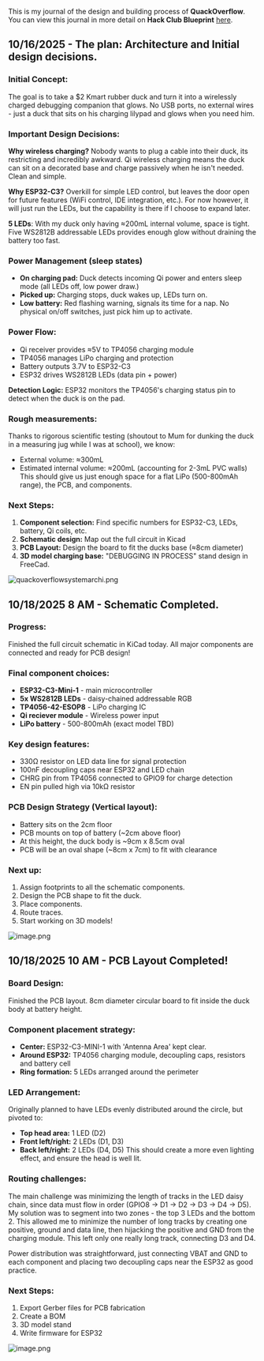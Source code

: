 <!--
  ===================    !!READ THIS NOTICE!!   ====================
  DO NOT edit this file manually. Your changes WILL BE OVERWRITTEN!
  This journal is auto generated and updated by Hack Club Blueprint.
  To edit this file, please edit your journal entries on Blueprint.
  ==================================================================
-->

This is my journal of the design and building process of **QuackOverflow**.  
You can view this journal in more detail on **Hack Club Blueprint** [here](https://blueprint.hackclub.com/projects/535).


## 10/16/2025 - The plan: Architecture and Initial design decisions.  

### Initial Concept:
The goal is to take a $2 Kmart rubber duck and turn it into a wirelessly charged debugging companion that glows. No USB ports, no external wires - just a duck that sits on his charging lilypad and glows when you need him.

### Important Design Decisions:
**Why wireless charging?** Nobody wants to plug a cable into their duck, its restricting and incredibly awkward. Qi wireless charging means the duck can sit on a decorated base and charge passively when he isn't needed. Clean and simple.

**Why ESP32-C3?** Overkill for simple LED control, but leaves the door open for future features (WiFi control, IDE integration, etc.). For now however, it will just run the LEDs, but the capability is there if I choose to expand later.

**5 LEDs**: With my duck only having ≈200mL internal volume, space is tight. Five WS2812B addressable LEDs provides enough glow without draining the battery too fast.

### Power Management (sleep states)
* **On charging pad:** Duck detects incoming Qi power and enters sleep mode (all LEDs off, low power draw.)
* **Picked up:** Charging stops, duck wakes up, LEDs turn on.
* **Low battery:** Red flashing warning, signals its time for a nap.
No physical on/off switches, just pick him up to activate.

### Power Flow:
* Qi receiver provides ≈5V to TP4056 charging module
* TP4056 manages LiPo charging and protection
* Battery outputs 3.7V to ESP32-C3
* ESP32 drives WS2812B LEDs (data pin + power)

**Detection Logic:** ESP32 monitors the TP4056's charging status pin to detect when the duck is on the pad.

### Rough measurements:
Thanks to rigorous scientific testing (shoutout to Mum for dunking the duck in a measuring jug while I was at school), we know:

* External volume: ≈300mL
* Estimated internal volume: ≈200mL (accounting for 2-3mL PVC walls)
This should give us just enough space for a flat LiPo (500-800mAh range), the PCB, and components.

### Next Steps:
1. **Component selection:** Find specific numbers for ESP32-C3, LEDs, battery, Qi coils, etc.
2. **Schematic design:** Map out the full circuit in Kicad
3. **PCB Layout:** Design the board to fit the ducks base (≈8cm diameter)
4. **3D model charging base:** "DEBUGGING IN PROCESS" stand design in FreeCad.

![quackoverflowsystemarchi.png](https://blueprint.hackclub.com/user-attachments/blobs/proxy/eyJfcmFpbHMiOnsiZGF0YSI6MjQwNCwicHVyIjoiYmxvYl9pZCJ9fQ==--5ae0a494c3c1d1885d311b5ed88798e7d1a9d288/quackoverflowsystemarchi.png)
  

## 10/18/2025 8 AM - Schematic Completed.  

### Progress:
Finished the full circuit schematic in KiCad today. All major components are connected and ready for PCB design!

### Final component choices:
* **ESP32-C3-Mini-1** - main microcontroller
* **5x WS2812B LEDs** - daisy-chained addressable RGB
* **TP4056-42-ESOP8** - LiPo charging IC
* **Qi reciever module** - Wireless power input
* **LiPo battery** - 500-800mAh (exact model TBD)

### Key design features:
* 330Ω resistor on LED data line for signal protection
* 100nF decoupling caps near ESP32 and LED chain
* CHRG pin from TP4056 connected to GPIO9 for charge detection
* EN pin pulled high via 10kΩ resistor

### PCB Design Strategy (Vertical layout):

* Battery sits on the 2cm floor
* PCB mounts on top of battery (~2cm above floor)
* At this height, the duck body is ~9cm x 8.5cm oval
* PCB will be an oval shape (~8cm x 7cm) to fit with clearance

### Next up:
1. Assign footprints to all the schematic components.
2. Design the PCB shape to fit the duck.
3. Place components.
4. Route traces.
5. Start working on 3D models!

![image.png](https://blueprint.hackclub.com/user-attachments/blobs/proxy/eyJfcmFpbHMiOnsiZGF0YSI6MjcyMCwicHVyIjoiYmxvYl9pZCJ9fQ==--e6df71838b788e4c8031d42606030debc354116a/image.png)
  

## 10/18/2025 10 AM - PCB Layout Completed!  

### Board Design:
Finished the PCB layout. 8cm diameter circular board to fit inside the duck body at battery height.

### Component placement strategy:
* **Center:** ESP32-C3-MINI-1 with 'Antenna Area' kept clear.
* **Around ESP32:** TP4056 charging module, decoupling caps, resistors and battery cell
* **Ring formation:** 5 LEDs arranged around the perimeter

### LED Arrangement:
Originally planned to have LEDs evenly distributed around the circle, but pivoted to:
* **Top head area:** 1 LED (D2)
* **Front left/right:** 2 LEDs (D1, D3)
* **Back left/right:** 2 LEDs (D4, D5)
This should create a more even lighting effect, and ensure the head is well lit.

### Routing challenges:
The main challenge was minimizing the length of tracks in the LED daisy chain, since data must flow in order (GPIO8 -> D1 -> D2 -> D3 -> D4 -> D5). My solution was to segment into two zones - the top 3 LEDs and the bottom 2. This allowed me to minimize the number of long tracks by creating one positive, ground and data line, then hijacking the positive and GND from the charging module. This left only one really long track, connecting D3 and D4.

Power distribution was straightforward, just connecting VBAT and GND to each component and placing two decoupling caps near the ESP32 as good practice.

### Next Steps:
1. Export Gerber files for PCB fabrication
2. Create a BOM
3. 3D model stand
4. Write firmware for ESP32

![image.png](https://blueprint.hackclub.com/user-attachments/blobs/proxy/eyJfcmFpbHMiOnsiZGF0YSI6Mjc1NywicHVyIjoiYmxvYl9pZCJ9fQ==--03886637dca32c8294ab8876c87e079ba7a4c186/image.png)  


